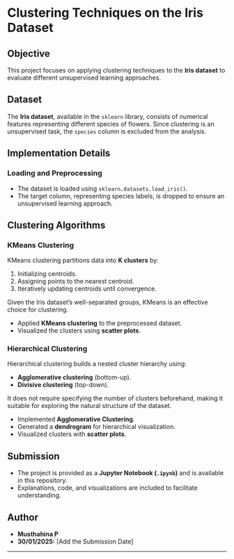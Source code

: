 # Clustering Techniques on the Iris Dataset

## Objective

This project focuses on applying clustering techniques to the **Iris dataset** to evaluate different unsupervised learning approaches.

## Dataset

The **Iris dataset**, available in the `sklearn` library, consists of numerical features representing different species of flowers. Since clustering is an unsupervised task, the `species` column is excluded from the analysis.

## Implementation Details

### Loading and Preprocessing

- The dataset is loaded using `sklearn.datasets.load_iris()`.
- The target column, representing species labels, is dropped to ensure an unsupervised learning approach.

## Clustering Algorithms

### KMeans Clustering

KMeans clustering partitions data into **K clusters** by:
1. Initializing centroids.
2. Assigning points to the nearest centroid.
3. Iteratively updating centroids until convergence.

Given the Iris dataset’s well-separated groups, KMeans is an effective choice for clustering.

- Applied **KMeans clustering** to the preprocessed dataset.
- Visualized the clusters using **scatter plots**.

### Hierarchical Clustering

Hierarchical clustering builds a nested cluster hierarchy using:
- **Agglomerative clustering** (bottom-up).
- **Divisive clustering** (top-down).

It does not require specifying the number of clusters beforehand, making it suitable for exploring the natural structure of the dataset.

- Implemented **Agglomerative Clustering**.
- Generated a **dendrogram** for hierarchical visualization.
- Visualized clusters with **scatter plots**.

## Submission

- The project is provided as a **Jupyter Notebook (`.ipynb`)** and is available in this repository.
- Explanations, code, and visualizations are included to facilitate understanding.

## Author

- **Musthahina P**
- **30/01/2025:** [Add the Submission Date]

---

